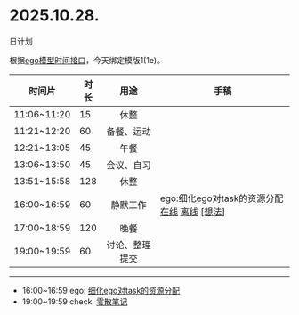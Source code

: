 # 2025.10.28.
日计划

根据[ego模型时间接口](https://gitee.com/hyg/blog/blob/master/timeflow.md)，今天绑定模版1(1e)。

| 时间片 | 时长 | 用途 | 手稿 |
| --- | --- | :---: | --- |
| 11:06~11:20 | 15 | 休整 |  |
| 11:21~12:20 | 60 | 备餐、运动 |  |
| 12:21~13:05 | 45 | 午餐 |  |
| 13:06~13:50 | 45 | 会议、自习 |  |
| 13:51~15:58 | 128 | 休整 |  |
| 16:00~16:59 | 60 | 静默工作 | ego:细化ego对task的资源分配 [在线](http://simp.ly/p/4QDThK) [离线](../../draft/2025/20251028160000.md) <a href="mailto:huangyg@mars22.com?subject=关于2025.10.28.[ego:细化ego对task的资源分配]任务&body=日期: 20251028%0D%0A序号: 5%0D%0A手稿:../../draft/2025/20251028160000.md%0D%0A---请勿修改邮件主题及以上内容 从下一行开始写您的想法---%0D%0A">[想法]</a> |
| 17:00~18:59 | 120 | 晚餐 |  |
| 19:00~19:59 | 60 | 讨论、整理提交 |  |

---

- 16:00~16:59	ego: [细化ego对task的资源分配](../../draft/2025/20251028.01.md)
- 19:00~19:59	check: [零散笔记](../../draft/2025/20251028.02.md)
